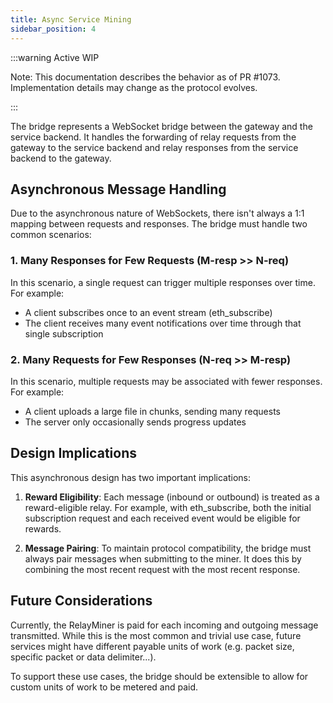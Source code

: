 ```yaml
---
title: Async Service Mining
sidebar_position: 4
---
```


:::warning Active WIP

Note: This documentation describes the behavior as of PR #1073. Implementation
details may change as the protocol evolves.

:::

The bridge represents a WebSocket bridge between the gateway and the service
backend. It handles the forwarding of relay requests from the gateway to the
service backend and relay responses from the service backend to the gateway.

## Asynchronous Message Handling

Due to the asynchronous nature of WebSockets, there isn't always a 1:1 mapping
between requests and responses. The bridge must handle two common scenarios:

### 1. Many Responses for Few Requests (M-resp >> N-req)

In this scenario, a single request can trigger multiple responses over time.
For example:

- A client subscribes once to an event stream (eth_subscribe)
- The client receives many event notifications over time through that single
  subscription

### 2. Many Requests for Few Responses (N-req >> M-resp)

In this scenario, multiple requests may be associated with fewer responses.
For example:

- A client uploads a large file in chunks, sending many requests
- The server only occasionally sends progress updates

## Design Implications

This asynchronous design has two important implications:

1. **Reward Eligibility**: Each message (inbound or outbound) is treated as a
   reward-eligible relay. For example, with eth_subscribe, both the initial
   subscription request and each received event would be eligible for rewards.

2. **Message Pairing**: To maintain protocol compatibility, the bridge must always
   pair messages when submitting to the miner. It does this by combining the most
   recent request with the most recent response.

## Future Considerations

Currently, the RelayMiner is paid for each incoming and outgoing message
transmitted. While this is the most common and trivial use case, future services
might have different payable units of work (e.g. packet size, specific packet or
data delimiter...).

To support these use cases, the bridge should be extensible to allow for custom
units of work to be metered and paid.

